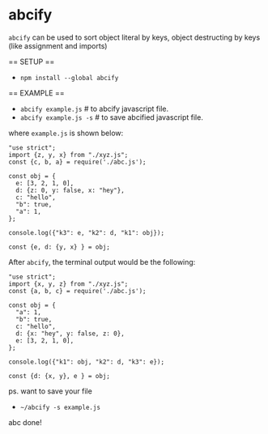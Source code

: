 # abcify

`abcify` can be used to sort object literal by keys, object destructing by keys (like assignment and imports)

== SETUP ==

* `npm install --global abcify`

== EXAMPLE ==

* `abcify example.js` # to abcify javascript file.
* `abcify example.js -s` # to save abcified javascript file.

where `example.js` is shown below:
```
"use strict";
import {z, y, x} from "./xyz.js";
const {c, b, a} = require('./abc.js');

const obj = {
  e: [3, 2, 1, 0],
  d: {z: 0, y: false, x: "hey"},
  c: "hello",
  "b": true,
  "a": 1,
};

console.log({"k3": e, "k2": d, "k1": obj});

const {e, d: {y, x} } = obj;

```
After `abcify`, the terminal output would be the following:

```
"use strict";
import {x, y, z} from "./xyz.js";
const {a, b, c} = require('./abc.js');

const obj = {
  "a": 1,
  "b": true,
  c: "hello",
  d: {x: "hey", y: false, z: 0},
  e: [3, 2, 1, 0],
};

console.log({"k1": obj, "k2": d, "k3": e});

const {d: {x, y}, e } = obj;

```

ps. want to save your file

* `~/abcify -s example.js`

abc done!
